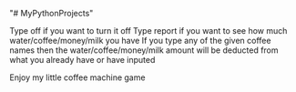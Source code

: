 "# MyPythonProjects" 


Type off if you want to turn it off
Type report if you want to see how much water/coffee/money/milk you have
If you type any of the given coffee names then the water/coffee/money/milk amount will be deducted from what you already have or have inputed

Enjoy my little coffee machine game
